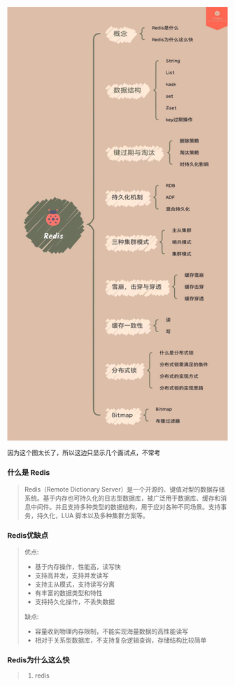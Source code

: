 ![image-20221130223415520](Redis概念/image-20221130223415520.png)

因为这个图太长了，所以这边只显示几个面试点，不常考

### 

### 什么是 Redis

> Redis（Remote Dictionary Server）是一个开源的、键值对型的数据存储系统。基于内存也可持久化的日志型数据库，被广泛用于数据库、缓存和消息中间件。并且支持多种类型的数据结构，用于应对各种不同场景。支持事务，持久化，LUA 脚本以及多种集群方案等。



### Redis优缺点

> 优点:
>
> - 基于内存操作，性能高，读写快
> - 支持高并发，支持并发读写
> - 支持主从模式，支持读写分离
> - 有丰富的数据类型和特性
> - 支持持久化操作，不丢失数据
>
> 缺点:
>
> - 容量收到物理内存限制，不能实现海量数据的高性能读写
> - 相对于关系型数据库，不支持复杂逻辑查询，存储结构比较简单



### Redis为什么这么快

> 1. redis


